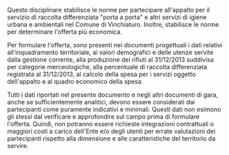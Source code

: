 Questo disciplinare stabilisce le norme per partecipare all'appalto per il servizio di raccolta differenziata "porta a porta" e altri servizi di igiene urbana e ambientali nel Comune di Vinchiaturo. Inoltre, stabilisce le norme per determinare l'offerta più economica.

Per formulare l'offerta, sono presenti nei documenti progettuali i dati relativi all'inquadramento territoriale, ai valori demografici e delle utenze servite dalla gestione corrente, alla produzione dei rifiuti al 31/12/2013 suddivisa per categorie merceologiche, alla percentuale di raccolta differenziata registrata al 31/12/2013, al calcolo della spesa per i servizi oggetto dell'appalto e al quadro economico della spesa.

Tutti i dati riportati nel presente documento e negli altri documenti di gara, anche se sufficientemente analitici, devono essere considerati dai partecipanti come puramente indicativi e minimali. Questi dati non esimono gli stessi dal verificare e approfondire sul campo prima di formulare l'offerta. Quindi, non potranno essere richieste integrazioni contrattuali o maggiori costi a carico dell'Ente e/o degli utenti per errate valutazioni dei partecipanti rispetto alla dimensione e alle caratteristiche del territorio da servire.